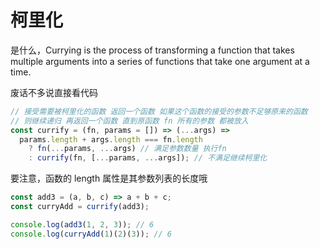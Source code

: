 # 柯里化

是什么，Currying is the process of transforming a function that takes multiple arguments into a series of functions that take one argument at a time.

废话不多说直接看代码

```javascript
// 接受需要被柯里化的函数 返回一个函数 如果这个函数的接受的参数不足够原来的函数
// 则继续递归 再返回一个函数 直到原函数 fn 所有的参数 都被放入
const currify = (fn, params = []) => (...args) =>
  params.length + args.length === fn.length
    ? fn(...params, ...args) // 满足参数数量 执行fn
    : currify(fn, [...params, ...args]); // 不满足继续柯里化
```

要注意，函数的 length 属性是其参数列表的长度哦

```js
const add3 = (a, b, c) => a + b + c;
const curryAdd = currify(add3);

console.log(add3(1, 2, 3)); // 6
console.log(curryAdd(1)(2)(3)); // 6
```

